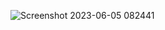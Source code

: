 ![Screenshot 2023-06-05 082441](https://github.com/VanHoang110802/GiaiBai/assets/108053955/d37674b4-100c-4ab4-b301-f7e1da2f132a)
